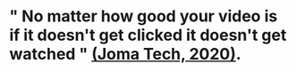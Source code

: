 # " No matter how good your video is if it doesn't get clicked it doesn't get watched " [(Joma Tech, 2020)](https://youtu.be/0KmUoTfGa34?t=52).
